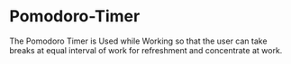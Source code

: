 # Pomodoro-Timer

The Pomodoro Timer is Used while Working so that the user can take breaks at equal interval of work for refreshment and concentrate at work.

